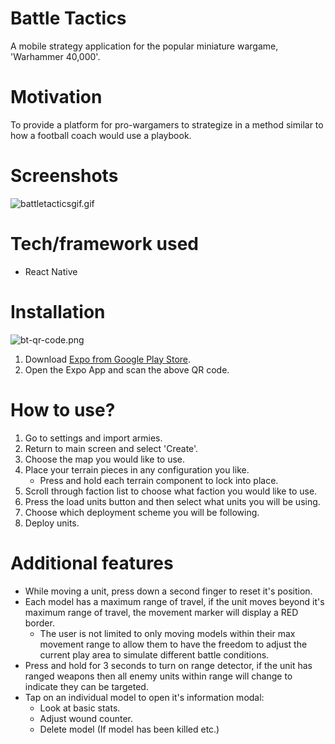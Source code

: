 ﻿# Battle Tactics

A mobile strategy application for the popular miniature wargame, 'Warhammer 40,000'.

# Motivation

To provide a platform for pro-wargamers to strategize in a method similar to how a football coach would use a playbook.

# Screenshots

![battletacticsgif.gif](https://images.zenhubusercontent.com/5bb4428d58d3b92dfedf3084/3c1fcd7e-cbfc-4124-81c7-492554701828)

# Tech/framework used

* React Native

# Installation

![bt-qr-code.png](https://images.zenhubusercontent.com/5bb4428d58d3b92dfedf3084/302b5433-9db9-4f6b-86fd-80fa889fe1d1)

1. Download [Expo from Google Play Store](https://play.google.com/store/apps/details?id=host.exp.exponent&hl=en_US). 
2. Open the Expo App and scan the above QR code.

# How to use?

1. Go to settings and import armies.
2. Return to main screen and select 'Create'.
3. Choose the map you would like to use.
4. Place your terrain pieces in any configuration you like.
    * Press and hold each terrain component to lock into place.
5. Scroll through faction list to choose what faction you would like to use.
6. Press the load units button and then select what units you will be using.
7. Choose which deployment scheme you will be following.
8. Deploy units.

# Additional features
* While moving a unit, press down a second finger to reset it's position.
* Each model has a maximum range of travel, if the unit moves beyond it's maximum range of travel, the movement marker will display a RED border.
    * The user is not limited to only moving models within their max movement range to allow them to have the freedom to adjust the current play area to simulate different battle conditions.
* Press and hold for 3 seconds to turn on range detector, if the unit has ranged weapons then all enemy units within range will change to indicate they can be targeted.
* Tap on an individual model to open it's information modal:
    * Look at basic stats.
    * Adjust wound counter.
    * Delete model (If model has been killed etc.)



